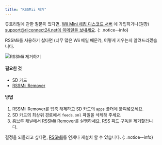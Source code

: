 ```yaml
---
title: "RSSMii 제거"
---
```


튜토리얼에 관한 질문이 있다면, [Wii Mini 해킹 디스코드 서버](https://discord.gg/rc24) 에 가입하거나(권장) [support@riiconnect24.net에 이메일을 보내세요](mailto:support@riiconnect24.net).
{: .notice--info}

RSSMii를 사용하기 싫다면 (너무 많은 Wii 메일 때문?), 어떻게 지우는지 알려드리겠습니다.

![RSSMii 제거하기](/images/rssmii-remove.png)

#### 필요한 것

* SD 카드
* [RSSMii Remover](https://github.com/RiiConnect24/rssmii/releases)

#### 방법

1. RSSMii Remover를 압축 해제하고 SD 카드의 `apps` 폴더에 붙여넣으세요.
2. SD 카드의 최상위 경로에서 `feeds.xml` 파일을 삭제해 주세요.
3. 홈브루 채널에서 RSSMii Remover를 실행하세요. RSS 피드 구독을 제거할겁니다.

결정을 되돌리고 싶다면, [RSSMii](rssmii)를 언제나 재설치 할 수 있습니다.
{: .notice--info}
